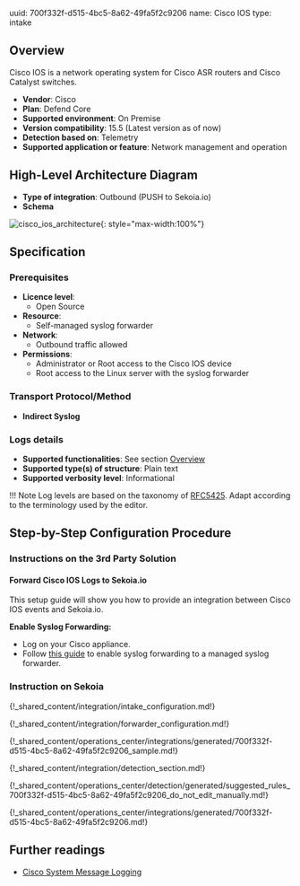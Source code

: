 uuid: 700f332f-d515-4bc5-8a62-49fa5f2c9206
name: Cisco IOS
type: intake

## Overview

Cisco IOS is a network operating system for Cisco ASR routers and Cisco Catalyst switches.

- **Vendor**: Cisco
- **Plan**: Defend Core
- **Supported environment**: On Premise
- **Version compatibility**: 15.5 (Latest version as of now)
- **Detection based on**: Telemetry
- **Supported application or feature**: Network management and operation

## High-Level Architecture Diagram

- **Type of integration**: Outbound (PUSH to Sekoia.io)
- **Schema**

![cisco_ios_architecture](/assets/integration/cisco_ios_architecture.png){: style="max-width:100%"}

## Specification

### Prerequisites

- **Licence level**:
    - Open Source
- **Resource**:
    - Self-managed syslog forwarder
- **Network**:
    - Outbound traffic allowed
- **Permissions**:
    - Administrator or Root access to the Cisco IOS device
    - Root access to the Linux server with the syslog forwarder

### Transport Protocol/Method

- **Indirect Syslog**

### Logs details

- **Supported functionalities**: See section [Overview](#overview)
- **Supported type(s) of structure**: Plain text
- **Supported verbosity level**: Informational

!!! Note
    Log levels are based on the taxonomy of [RFC5425](https://datatracker.ietf.org/doc/html/rfc5424). Adapt according to the terminology used by the editor.

## Step-by-Step Configuration Procedure

### Instructions on the 3rd Party Solution

#### Forward Cisco IOS Logs to Sekoia.io

This setup guide will show you how to provide an integration between Cisco IOS events and Sekoia.io.

**Enable Syslog Forwarding:**
- Log on your Cisco appliance.
- Follow [this guide](https://www.cisco.com/c/en/us/td/docs/routers/access/wireless/software/guide/SysMsgLogging.html#wp1055038) to enable syslog forwarding to a managed syslog forwarder.

### Instruction on Sekoia

{!_shared_content/integration/intake_configuration.md!}

{!_shared_content/integration/forwarder_configuration.md!}

{!_shared_content/operations_center/integrations/generated/700f332f-d515-4bc5-8a62-49fa5f2c9206_sample.md!}

{!_shared_content/integration/detection_section.md!}

{!_shared_content/operations_center/detection/generated/suggested_rules_700f332f-d515-4bc5-8a62-49fa5f2c9206_do_not_edit_manually.md!}

{!_shared_content/operations_center/integrations/generated/700f332f-d515-4bc5-8a62-49fa5f2c9206.md!}

## Further readings

- [Cisco System Message Logging](https://www.cisco.com/c/en/us/td/docs/routers/access/wireless/software/guide/SysMsgLogging.html)